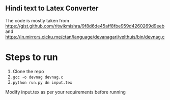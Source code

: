 ## Hindi text to Latex Converter

The code is mostly taken from https://gist.github.com/ritwikmishra/9f8d6de45aff8fbe959d4260269d9eeb and https://in.mirrors.cicku.me/ctan/language/devanagari/velthuis/bin/devnag.c

# Steps to run
1. Clone the repo
2. ``gcc -o devnag devnag.c``
3. ``python run.py dn input.tex``

Modify input.tex as per your requirements before running
